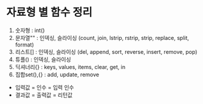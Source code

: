 # 자료형 별 함수 정리

1. 숫자형 : int()
2. 문자열"" : 인덱싱, 슬라이싱 (count, join, lstrip, rstrip, strip, replace, split, format)
3. 리스트[] : 인덱싱, 슬라이싱 (del, append, sort, reverse, insert, remove, pop)
4. 튜플() : 인덱싱, 슬라이싱
5. 딕셔너리{} : keys, values, items, clear, get, in
6. 집합set(),{} : add, update, remove

- 입력값 = 인수 = 입력 인수
- 결과값 = 출력값 = 리턴값
